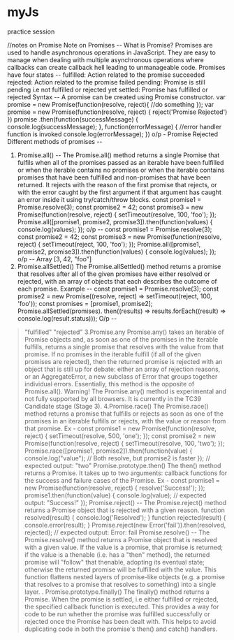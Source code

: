 # myJs
practice session


//notes on Promise
Note on Promises --
What is Promise?
Promises are used to handle asynchronous operations in JavaScript. They are easy to
manage when dealing with multiple asynchronous operations where callbacks can
create callback hell leading to unmanageable code.
Promises have four states --
fulfilled: Action related to the promise succeeded
rejected: Action related to the promise failed
pending: Promise is still pending i.e not fulfilled or rejected yet
settled: Promise has fulfilled or rejected
Syntax --
A promise can be created using Promise constructor.
var promise = new Promise(function(resolve, reject){
//do something
});
var promise = new Promise(function(resolve, reject) {
reject('Promise Rejected')
})
promise
.then(function(successMessage) {
console.log(successMessage);
}, function(errorMessage) {
//error handler function is invoked
console.log(errorMessage);
})
o/p - Promise Rejected
Different methods of promises --
1. Promise.all() --
The Promise.all() method returns a single Promise that fulfils when
all of the promises passed as an iterable have been fulfilled or when the iterable
contains no promises or when the iterable contains promises that have been
fulfilled and non-promises that have been returned. It rejects with the reason of
the first promise that rejects, or with the error caught by the first argument if that
argument has caught an error inside it using try/catch/throw blocks.
const promise1 = Promise.resolve(3);
const promise2 = 42;
const promise3 = new Promise(function(resolve, reject) {
setTimeout(resolve, 100, 'foo');
});
Promise.all([promise1, promise2, promise3]).then(function(values) {
console.log(values);
});
o/p --
const promise1 = Promise.resolve(3);
const promise2 = 42;
const promise3 = new Promise(function(resolve, reject) {
setTimeout(reject, 100, 'foo');
});
Promise.all([promise1, promise2, promise3]).then(function(values) {
console.log(values);
});
o/p -- Array [3, 42, "foo"]
2. Promise.allSettled()
The Promise.allSettled() method returns a promise that resolves after
all of the given promises have either resolved or rejected, with an array of
objects that each describes the outcome of each promise.
Example --
const promise1 = Promise.resolve(3);
const promise2 = new Promise((resolve, reject) => setTimeout(reject, 100,
'foo'));
const promises = [promise1, promise2];
Promise.allSettled(promises).
then((results) => results.forEach((result) => console.log(result.status)));
O/p --
> "fulfilled"
> "rejected"
3.Promise.any
Promise.any() takes an iterable of Promise objects and, as soon as one of the
promises in the iterable fulfills, returns a single promise that resolves with the
value from that promise. If no promises in the iterable fulfill (if all of the given
promises are rejected), then the returned promise is rejected with an object that
is still up for debate: either an array of rejection reasons, or an AggregateError,
a new subclass of Error that groups together individual errors. Essentially, this
method is the opposite of Promise.all().
Warning! The Promise.any() method is experimental and not fully supported by all
browsers. It is currently in the TC39 Candidate stage (Stage 3).
4.Promise.race()
The Promise.race() method returns a promise that fulfills or rejects as soon as one
of the promises in an iterable fulfills or rejects, with the value or reason from that
promise.
Ex - const promise1 = new Promise(function(resolve, reject) {
setTimeout(resolve, 500, 'one');
});
const promise2 = new Promise(function(resolve, reject) {
setTimeout(resolve, 100, 'two');
});
Promise.race([promise1, promise2]).then(function(value) {
console.log("value");
// Both resolve, but promise2 is faster
});
// expected output: "two"
Promise.prototype.then()
The then() method returns a Promise. It takes up to two arguments: callback
functions for the success and failure cases of the Promise.
Ex - const promise1 = new Promise(function(resolve, reject) {
resolve('Success!');
});
promise1.then(function(value) {
console.log(value);
// expected output: "Success!"
});
Promise.reject() --
The Promise.reject() method returns a Promise object that is rejected with a
given reason.
function resolved(result) {
console.log('Resolved');
}
function rejected(result) {
console.error(result);
}
Promise.reject(new Error('fail')).then(resolved, rejected);
// expected output: Error: fail
Promise.resolve() --
The Promise.resolve() method returns a Promise object that is resolved with a
given value. If the value is a promise, that promise is returned; if the value is a thenable
(i.e. has a "then" method), the returned promise will "follow" that thenable, adopting
its eventual state; otherwise the returned promise will be fulfilled with the value. This
function flattens nested layers of promise-like objects (e.g. a promise that resolves to a
promise that resolves to something) into a single layer.
. Promise.prototype.finally()
The finally() method returns a Promise. When the promise is settled, i.e either
fulfilled or rejected, the specified callback function is executed. This provides a way for
code to be run whether the promise was fulfilled successfully or rejected once the
Promise has been dealt with.
This helps to avoid duplicating code in both the promise's then() and catch()
handlers.
